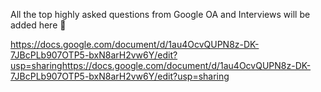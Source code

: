 All the top highly asked questions from Google OA and Interviews will be added here 🥳

https://docs.google.com/document/d/1au4OcvQUPN8z-DK-7JBcPLb907OTP5-bxN8arH2vw6Y/edit?usp=sharinghttps://docs.google.com/document/d/1au4OcvQUPN8z-DK-7JBcPLb907OTP5-bxN8arH2vw6Y/edit?usp=sharing
